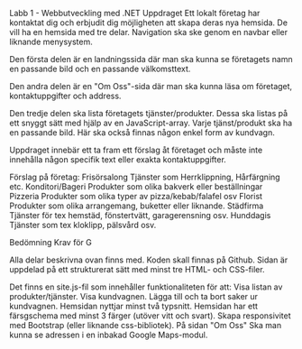 Labb 1 - Webbutveckling med .NET
Uppdraget
Ett lokalt företag har kontaktat dig och erbjudit dig möjligheten att skapa
deras nya hemsida. De vill ha en hemsida med tre delar. Navigation ska ske
genom en navbar eller liknande menysystem.

Den första delen är en landningssida där man ska kunna se företagets
namn en passande bild och en passande välkomsttext.

Den andra delen är en "Om Oss"-sida där man ska kunna läsa om
företaget, kontaktuppgifter och address.

Den tredje delen ska lista företagets tjänster/produkter. Dessa ska listas på
ett snyggt sätt med hjälp av en JavaScript-array. Varje tjänst/produkt ska ha
en passande bild. Här ska också finnas någon enkel form av kundvagn.

Uppdraget innebär ett ta fram ett förslag åt företaget och måste inte
innehålla någon specifik text eller exakta kontaktuppgifter.

Förslag på företag:
Frisörsalong
Tjänster som Herrklippning, Hårfärgning etc.
Konditori/Bageri
Produkter som olika bakverk eller beställningar
Pizzeria
Produkter som olika typer av pizza/kebab/falafel osv
Florist
Produkter som olika arrangemang, buketter eller liknande.
Städfirma
Tjänster för tex hemstäd, fönstertvätt, garagerensning osv.
Hunddagis
Tjänster som tex kloklipp, pälsvård osv.

Bedömning
Krav för G

Alla delar beskrivna ovan finns med.
Koden skall finnas på Github.
Sidan är uppdelad på ett strukturerat sätt med minst tre HTML- och
CSS-filer.

Det finns en site.js-fil som innehåller funktionaliteten för att:
Visa listan av produkter/tjänster.
Visa kundvagnen.
Lägga till och ta bort saker ur kundvagnen.
Hemsidan nyttjar minst två typsnitt.
Hemsidan har ett färsgschema med minst 3 färger (utöver vitt och svart).
Skapa responsivitet med Bootstrap (eller liknande css-bibliotek).
På sidan "Om Oss" Ska man kunna se adressen i en inbakad Google
Maps-modul.
